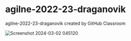 # agilne-2022-23-draganovik

agilne-2022-23-draganovik created by GitHub Classroom

![Screenshot 2024-03-02 045120](https://github.com/IIS-APRSP-2022-2023/agilne-2022-23-draganovik/assets/15861333/46b3b7fc-8777-41c6-8086-1e77b362dad3)


